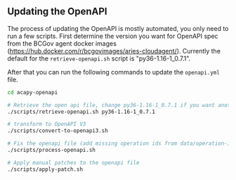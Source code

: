 ## Updating the OpenAPI

The process of updating the OpenAPI is mostly automated, you only need to run a
few scripts. First determine the version you want for OpenAPI spec from the
BCGov agent docker images
(https://hub.docker.com/r/bcgovimages/aries-cloudagent/). Currently the default
for the `retrieve-openapi.sh` script is "py36-1.16-1_0.7.1".

After that you can run the following commands to update the `openapi.yml`
file.

```sh
cd acapy-openapi

# Retrieve the open api file, change py36-1.16-1_0.7.1 if you want another version
./scripts/retrieve-openapi.sh py36-1.16-1_0.7.1

# transform to OpenAPI V3
./scripts/convert-to-openapi3.sh

# Fix the openapi file (add missing operation ids from data/operation-id-map.yml)
./scripts/process-openapi.sh

# Apply manual patches to the openapi file
./scripts/apply-patch.sh
```
